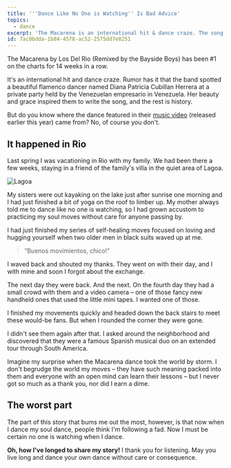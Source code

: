 ```yaml
---
title: '''Dance Like No One is Watching'' Is Bad Advice'
topics:
  - dance
excerpt: 'The Macarena is an international hit & dance craze. The song is inspired by flamenco dancer Diana Herrera''s beauty, but do you know where the dance came from?'
id: 7ac0bdda-1b84-45f8-ac52-2575dd7e8251
---
```

The Macarena by Los Del Rio (Remixed by the Bayside Boys) has been #1 on the charts for 14 weeks in a row.

It's an international hit and dance craze. Rumor has it that the band spotted a beautiful flamenco dancer named Diana Patricia Cubillan Herrera at a private party held by the Venezuelan empresario in Venezuela. Her beauty and grace inspired them to write the song, and the rest is history.

But do you know where the dance featured in their [music video](https://www.youtube.com/watch?v=MXVx6yJQbn8) (released earlier this year) came from? No, of course you don't.

## It happened in Rio

Last spring I was vacationing in Rio with my family. We had been there a few weeks, staying in a friend of the family's villa in the quiet area of Lagoa.

![Lagoa](/assets/content/lagoa.jpg)

My sisters were out kayaking on the lake just after sunrise one morning and I had just finished a bit of yoga on the roof to limber up. My mother always told me to dance like no one is watching, so I had grown accustom to practicing my soul moves without care for anyone passing by.

I had just finished my series of self-healing moves focused on loving and hugging yourself when two older men in black suits waved up at me.

> &ldquo;Buenos movimientos, chico!&rdquo;

I waved back and shouted my thanks. They went on with their day, and I with mine and soon I forgot about the exchange.

The next day they were back. And the next. On the fourth day they had a small crowd with them and a video camera – one of those fancy new handheld ones that used the little mini tapes. I wanted one of those.

I finished my movements quickly and headed down the back stairs to meet these would-be fans. But when I rounded the corner they were gone.

I didn't see them again after that. I asked around the neighborhood and discovered that they were a famous Spanish musical duo on an extended tour through South America.

Imagine my surprise when the Macarena dance took the world by storm. I don't begrudge the world my moves – they have such meaning packed into them and everyone with an open mind can learn their lessons – but I never got so much as a thank you, nor did I earn a dime.

## The worst part

The part of this story that bums me out the most, however, is that now when I dance my soul dance, people think I'm following a fad. Now I must be certain no one is watching when I dance.

**Oh, how I've longed to share my story!** I thank you for listening. May you live long and dance your own dance without care or consequence.

